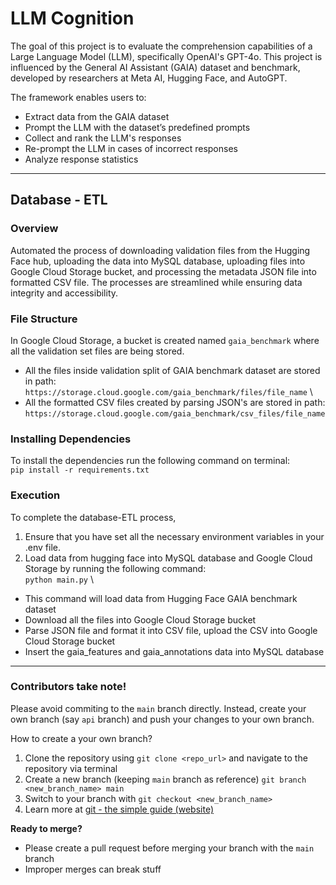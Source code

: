 # LLM Cognition
The goal of this project is to evaluate the comprehension capabilities of a Large Language Model (LLM), specifically OpenAI's GPT-4o. 
This project is influenced by the General AI Assistant (GAIA) dataset and benchmark, developed by researchers at Meta AI, Hugging Face, and AutoGPT.

The framework enables users to:
- Extract data from the GAIA dataset
- Prompt the LLM with the dataset’s predefined prompts
- Collect and rank the LLM's responses
- Re-prompt the LLM in cases of incorrect responses
- Analyze response statistics

---

## Database - ETL
### Overview
Automated the process of downloading validation files from the Hugging Face hub, uploading the data into MySQL database, uploading files into Google Cloud Storage bucket, and processing the metadata JSON file into formatted CSV file. The processes are streamlined while ensuring data integrity and accessibility.

### File Structure
In Google Cloud Storage, a bucket is created named ```gaia_benchmark``` where all the validation set files are being stored.
- All the files inside validation split of GAIA benchmark dataset are stored in path: \
```https://storage.cloud.google.com/gaia_benchmark/files/file_name``` \
- All the formatted CSV files created by parsing JSON's are stored in path: \
```https://storage.cloud.google.com/gaia_benchmark/csv_files/file_name``` 

### Installing Dependencies
To install the dependencies run the following command on terminal: \
```pip install -r requirements.txt```

### Execution
To complete the database-ETL process,
1. Ensure that you have set all the necessary environment variables in your .env file.
2. Load data from hugging face into MySQL database and Google Cloud Storage by running the following command: \
```python main.py``` \
- This command will load data from Hugging Face GAIA benchmark dataset
- Download all the files into Google Cloud Storage bucket
- Parse JSON file and format it into CSV file, upload the CSV into Google Cloud Storage bucket
- Insert the gaia_features and gaia_annotations data into MySQL database
   


---

### Contributors take note!
Please avoid commiting to the `main` branch directly. Instead, create your own branch (say `api` branch) and push your changes to your own branch. 

How to create a your own branch?
1. Clone the repository using `git clone <repo_url>` and navigate to the repository via terminal
2. Create a new branch (keeping `main` branch as reference) `git branch <new_branch_name> main`
3. Switch to your branch with `git checkout <new_branch_name>`
4. Learn more at [git - the simple guide (website)](https://rogerdudler.github.io/git-guide/)

**Ready to merge?**
- Please create a pull request before merging your branch with the `main` branch
- Improper merges can break stuff

